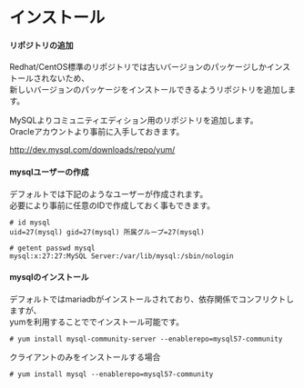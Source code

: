 # インストール

#### リポジトリの追加
Redhat/CentOS標準のリポジトリでは古いバージョンのパッケージしかインストールされないため、  
新しいバージョンのパッケージをインストールできるようリポジトリを追加します。  

MySQLよりコミュニティエディション用のリポジトリを追加します。  
Oracleアカウントより事前に入手しておきます。  

http://dev.mysql.com/downloads/repo/yum/

#### mysqlユーザーの作成
デフォルトでは下記のようなユーザーが作成されます。  
必要により事前に任意のIDで作成しておく事もできます。  

```
# id mysql
uid=27(mysql) gid=27(mysql) 所属グループ=27(mysql)

# getent passwd mysql
mysql:x:27:27:MySQL Server:/var/lib/mysql:/sbin/nologin
```

#### mysqlのインストール
デフォルトではmariadbがインストールされており、依存関係でコンフリクトしますが、  
yumを利用することででインストール可能です。  

```
# yum install mysql-community-server --enablerepo=mysql57-community  
```

クライアントのみをインストールする場合  

```
# yum install mysql --enablerepo=mysql57-community
```
